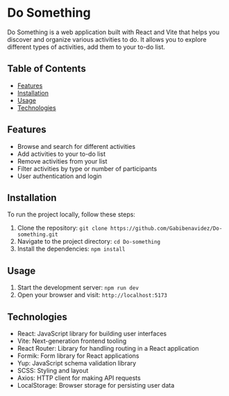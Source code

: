 # Do Something

Do Something is a web application built with React and Vite that helps you discover and organize various activities to do. It allows you to explore different types of activities, add them to your to-do list.

## Table of Contents

- [Features](#features)
- [Installation](#installation)
- [Usage](#usage)
- [Technologies](#technologies)

## Features

- Browse and search for different activities
- Add activities to your to-do list
- Remove activities from your list
- Filter activities by type or number of participants
- User authentication and login

## Installation

To run the project locally, follow these steps:

1. Clone the repository: `git clone https://github.com/Gabibenavidez/Do-something.git`
2. Navigate to the project directory: `cd Do-something`
3. Install the dependencies: `npm install`

## Usage

1. Start the development server: `npm run dev`
2. Open your browser and visit: `http://localhost:5173`

## Technologies

- React: JavaScript library for building user interfaces
- Vite: Next-generation frontend tooling
- React Router: Library for handling routing in a React application
- Formik: Form library for React applications
- Yup: JavaScript schema validation library
- SCSS: Styling and layout
- Axios: HTTP client for making API requests
- LocalStorage: Browser storage for persisting user data

